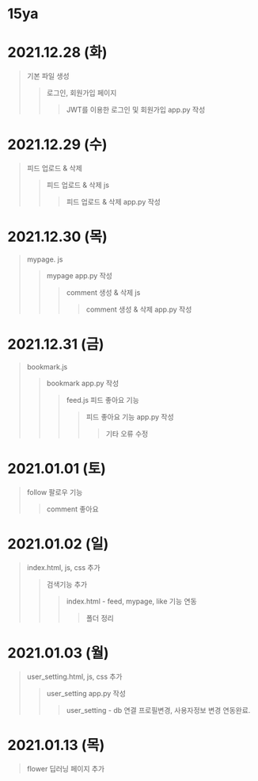 # **15ya**

# 2021.12.28 (화) 
>기본 파일 생성
>> 로그인, 회원가입 페이지
>>> JWT를 이용한 로그인 및 회원가입 app.py 작성

# 2021.12.29 (수)
>피드 업로드 & 삭제
>> 피드 업로드 & 삭제 js 
>>> 피드 업로드 & 삭제 app.py 작성

# 2021.12.30 (목)
> mypage. js
>> mypage app.py 작성
>>> comment 생성 & 삭제 js
>>>> comment 생성 & 삭제 app.py 작성

# 2021.12.31 (금)
> bookmark.js
>> bookmark app.py 작성
>>> feed.js 피드 좋아요 기능
>>>> 피드 좋아요 기능 app.py 작성 
>>>>> 기타 오류 수정

# 2021.01.01 (토)
> follow 팔로우 기능
> > comment 좋아요


# 2021.01.02 (일)
> index.html, js, css 추가
> > 검색기능 추가
> > > index.html - feed, mypage, like 기능 연동
> > > > 폴더 정리

# 2021.01.03 (월)
>user_setting.html, js, css 추가
>>user_setting app.py 작성
>>>user_setting - db 연결 프로필변경, 사용자정보 변경 연동완료.

# 2021.01.13 (목)
> flower 딥러닝 페이지 추가